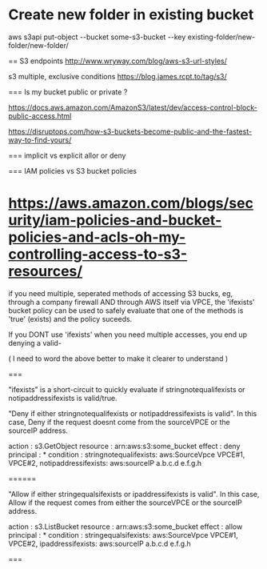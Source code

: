 # Create new folder in existing bucket

aws s3api put-object --bucket some-s3-bucket --key existing-folder/new-folder/new-folder/

==
S3 endpoints
http://www.wryway.com/blog/aws-s3-url-styles/

s3 multiple, exclusive conditions
https://blog.james.rcpt.to/tag/s3/

===
Is my bucket public or private ?

https://docs.aws.amazon.com/AmazonS3/latest/dev/access-control-block-public-access.html

https://disruptops.com/how-s3-buckets-become-public-and-the-fastest-way-to-find-yours/

===
implicit vs explicit allor or deny

===
IAM policies vs S3 bucket policies

https://aws.amazon.com/blogs/security/iam-policies-and-bucket-policies-and-acls-oh-my-controlling-access-to-s3-resources/
===
if you need multiple, seperated methods of accessing S3 bucks, eg,
through a company firewall AND through AWS itself via VPCE,
the 'ifexists' bucket policy can be used to safely evaluate
that one of the methods is 'true' (exists) and the policy suceeds.

If you DONT use 'ifexists' when you need multiple accesses, you 
end up denying a valid-

( I need to word the above better to make it clearer to understand )

===

"ifexists" is a short-circuit to quickly evaluate if stringnotequalifexists
or notipaddressifexists is valid/true.

"Deny if either stringnotequalifexists or notipaddressifexists
is valid".  In this case, Deny if the request doesnt come from
the sourceVPCE or the sourceIP address.

action : s3.GetObject
resource : arn:aws:s3:some_bucket
effect : deny
principal : *
condition :
	stringnotequalifexists:
	  aws:SourceVpce
		VPCE#1,
		VPCE#2,
	notipaddressifexists:
	  aws:sourceIP
		a.b.c.d
		e.f.g.h

======

"Allow if either stringequalsifexists or ipaddressifexists
is valid".  In this case, Allow if the request comes from
either the sourceVPCE or the sourceIP address.

action : s3.ListBucket
resource : arn:aws:s3:some_bucket
effect : allow
principal : *
condition :
	stringequalsifexists:
	  aws:SourceVpce
		VPCE#1,
		VPCE#2,
	ipaddressifexists:
	  aws:sourceIP
		a.b.c.d
		e.f.g.h

===


